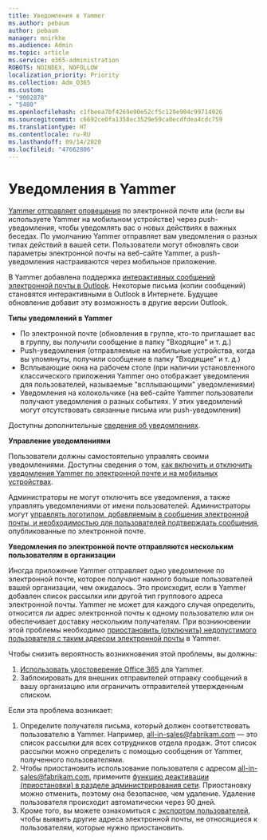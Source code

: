 ```yaml
---
title: Уведомления в Yammer
ms.author: pebaum
author: pebaum
manager: mnirkhe
ms.audience: Admin
ms.topic: article
ms.service: o365-administration
ROBOTS: NOINDEX, NOFOLLOW
localization_priority: Priority
ms.collection: Adm_O365
ms.custom:
- "9002878"
- "5480"
ms.openlocfilehash: c1fbeea7bf4269e90e52cf5c129e904c99714926
ms.sourcegitcommit: c6692ce0fa1358ec3529e59ca0ecdfdea4cdc759
ms.translationtype: HT
ms.contentlocale: ru-RU
ms.lasthandoff: 09/14/2020
ms.locfileid: "47662806"
---
```

# <a name="notifications-in-yammer"></a>Уведомления в Yammer

[Yammer отправляет оповещения](https://support.microsoft.com/en-gb/office/enable-or-disable-yammer-email-and-phone-notifications-93e530e0-189f-4768-8f28-7683d48cc996) по электронной почте или (если вы используете Yammer на мобильном устройстве) через push-уведомления, чтобы уведомлять вас о новых действиях в важных беседах. По умолчанию Yammer отправляет вам уведомления о разных типах действий в вашей сети. Пользователи могут обновлять свои параметры электронной почты на веб-сайте Yammer, а push-уведомления настраиваются через мобильное приложение. 

В Yammer добавлена поддержка [интерактивных сообщений электронной почты в Outlook](https://techcommunity.microsoft.com/t5/outlook-blog/interactive-yammer-emails-in-outlook-on-the-web-are-here/ba-p/1209420). Некоторые письма (копии сообщений) становятся интерактивными в Outlook в Интернете. Будущее обновление добавит эту возможность в другие версии Outlook.

**Типы уведомлений в Yammer**

- По электронной почте (обновления в группе, кто-то приглашает вас в группу, вы получили сообщение в папку "Входящие" и т. д.)
- Push-уведомления (отправляемые на мобильные устройства, когда вы упомянуты, получили сообщение в папку "Входящие" и т. д.)
- Всплывающие окна на рабочем столе (при наличии установленного классического приложения Yammer оно отображает уведомления для пользователей, называемые "всплывающими" уведомлениями)
- Уведомления на колокольчике (на веб-сайте Yammer пользователи получают уведомления о разных событиях. У этих уведомлений могут отсутствовать связанные письма или push-уведомления)

Доступны дополнительные [сведения об уведомлениях](https://support.microsoft.com/en-gb/office/enable-or-disable-yammer-email-and-phone-notifications-93e530e0-189f-4768-8f28-7683d48cc996).

**Управление уведомлениями**

Пользователи должны самостоятельно управлять своими уведомлениями. Доступны сведения о том, [как включить и отключить уведомления Yammer по электронной почте и на мобильных устройствах](https://support.microsoft.com/en-gb/office/enable-or-disable-yammer-email-and-phone-notifications-93e530e0-189f-4768-8f28-7683d48cc996). 

Администраторы не могут отключить все уведомления, а также управлять уведомлениями от имени пользователей. Администраторы могут [управлять логотипом, добавляемым в сообщения электронной почты, и необходимостью для пользователей подтверждать сообщения](https://docs.microsoft.com/yammer/configure-your-yammer-network/configure-email-and-yammer), опубликованные по электронной почте.

**Уведомления по электронной почте отправляются нескольким пользователям в организации**

Иногда приложение Yammer отправляет одно уведомление по электронной почте, которое получают намного больше пользователей вашей организации, чем ожидалось. Это происходит, если в Yammer добавлен список рассылки или другой тип группового адреса электронной почты. Yammer не может для каждого случая определить, относится ли адрес электронной почты к одному пользователю или он обеспечивает доставку нескольким получателям. При возникновении этой проблемы необходимо [приостановить (отключить) недопустимого пользователя с таким адресом электронной почты](https://docs.microsoft.com/yammer/manage-yammer-users/add-block-or-remove-users#remove-users) в Yammer. 

Чтобы снизить вероятность возникновения этой проблемы, вы должны:

1. [Использовать удостоверение Office 365](https://docs.microsoft.com/yammer/configure-your-yammer-network/enforce-office-365-identity) для Yammer.
2. Заблокировать для внешних отправителей отправку сообщений в вашу организацию или ограничить отправителей утвержденным списком.

Если эта проблема возникает:

1. Определите получателя письма, который должен соответствовать пользователю в Yammer. Например, all-in-sales@fabrikam.com — это список рассылки для всех сотрудников отдела продаж. Этот список рассылки можно определить с помощью сообщения от Yammer, полученного пользователями.
2. Чтобы приостановить использование пользователя с адресом all-in-sales@fabrikam.com, примените [функцию деактивации (приостановки) в разделе администрирования сети](https://docs.microsoft.com/yammer/manage-yammer-users/add-block-or-remove-users#remove-users). Приостановку можно отменить, поэтому она безопаснее, чем удаление. Удаление пользователя происходит автоматически через 90 дней.
3. Кроме того, вы можете ознакомиться с [экспортом пользователей](https://docs.microsoft.com/yammer/manage-security-and-compliance/export-yammer-enterprise-data#ExportUsers), чтобы выявить другие адреса электронной почты, не относящиеся к пользователям, которые нужно приостановить.
